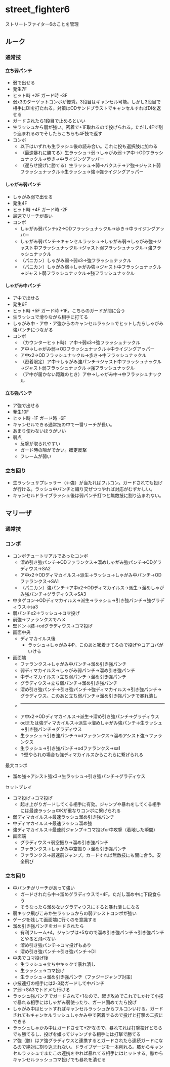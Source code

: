 # street_fighter6
ストリートファイター6のことを管理

## ルーク
### 通常技
#### 立ち弱パンチ
* 弱で出せる
* 発生7F
* ヒット時 +2F ガード時 -3F
* 弱x3のターゲットコンボが優秀。3段目はキャンセル可能。しかし3段目で相手にDIを打たれる。対策はODサンドブラストでキャンセルすればDIを返せる
* ガードされたら1段目で止めるといい
* 生ラッシュから弱が強い。密着で+1F取れるので投げられる。ただし4Fで割り込まれるのでそしたらこちらも4F技で返す
* コンボ
  * 以下はいずれも生ラッシュ後の読み合い。これに投も選択肢に加わる
  * （最速暴れに勝てる）生ラッシュ→弱→しゃがみ弱→ア中→ODフラッシュナックル→歩き→中ライジングアッパー
  * （遅らせ投げに勝てる）生ラッシュ→弱→バクステ→ア強→ジャスト弱フラッシュナックル→生ラッシュ→強→強ライジングアッパー

#### しゃがみ弱パンチ
* しゃがみ弱で出せる
* 発生4F
* ヒット時 +4F ガード時 -2F
* 最速でリーチが長い
* コンボ
  * しゃがみ弱パンチx2→ODフラッシュナックル→歩き→中ライジングアッパー
  * しゃがみ弱パンチ→キャンセルラッシュ→しゃがみ弱→しゃがみ強→ジャスト中フラッシュナックル→ジャスト弱フラッシュナックル→強フラッシュナックル
  * （パニカン）しゃがみ弱→弱x3→強フラッシュナックル
  * （パニカン）しゃがみ弱→しゃがみ強→ジャスト中フラッシュナックル→ジャスト弱フラッシュナックル→強フラッシュナックル

#### しゃがみ中パンチ
* ア中で出せる
* 発生6F
* ヒット時 +5F ガード時 +1F。こちらのガードが間に合う
* 生ラッシュで滑りながら相手に打てる
* しゃがみ中・ア中・ア強からのキャンセルラッシュでヒットしたらしゃがみ強パンチにつながる
* コンボ
  * （カウンターヒット時）ア中→弱x3→強フラッシュナックル
  * ア中→しゃがみ弱→ODフラッシュナックル→中ライジングアッパー
  * ア中x2→ODフラッシュナックル→歩き→中フラッシュナックル
  * （密着限定）ア中→しゃがみ強パンチ→ジャスト中フラッシュナックル→ジャスト弱フラッシュナックル→強フラッシュナックル
  * （ア中が届かない距離のとき）ア中→しゃがみ中→中フラッシュナックル

#### 立ち強パンチ
* ア強で出せる
* 発生10F
* ヒット時 -1F ガード時 -6F
* キャンセルできる通常技の中で一番リーチが長い。
* あまり使わないほうがいい
* 弱点
  * 反撃が取られやすい
  * ガード時の隙がでかい。確定反撃
  * フレームが弱い

### 立ち回り
* 生ラッシュサプレッサー（←強）が当たればフルコン。ガードされても投げが行ける。ラッシュ中パンチと織り交ぜつつやれば対応がむずかしい。
* キャンセルドライブラッシュ後は弱パンチ打つと無敵技に割り込まれない。

## マリーザ
### 通常技
### コンボ
* コンボチュートリアルであったコンボ
  * 溜め引き強パンチ→ODファランクス→溜めしゃがみ強パンチ→ODグラディウス→SA2
  * ア中x2→ODディマカイルス→派生→ラッシュ→しゃがみ中パンチ→ODファランクス→SA1
  * （パニカン）強パンチ→ア中x2→ODディマカイルス→派生→溜めしゃがみ強パンチ→グラディウス→SA3
* 中タゲコン→ODディマカイルス→派生→ラッシュ→引き強パンチ→強グラディウス→sa3
* 弱パンチx2→ラッシュ→コマ投げ
* 前強→ファランクスでハメ
* 壁ドン→膝→odグラディウス→コマ投げ
* 画面中央
  * ディマカイルス後
    * ラッシュ→しゃがみ中P。このあと密着きてるので投げやコアコパがいける
* 画面端
  * ファランクス→しゃがみ中パンチ→溜め引き強パンチ
  * 弱ディマカイルス→しゃがみ弱パンチ→溜め引き強パンチ
  * 中ディマカイルス→立ち弱パンチ→溜め引き強パンチ
  * グラディウス→立ち弱パンチ→溜め引き強パンチ
  * 溜め引き強パンチ→引き強パンチ→強ディマカイルス→引き強パンチ→グラディウス。このあと立ち弱パンチ→溜め引き強パンチで暴れ潰し
  * ---
  * ア中x2→ODディマカイルス→派生→溜め引き強パンチ→グラディウス
  * odまたは強ディマカイルス→派生→溜めしゃがみ強パンチ→生ラッシュ→引き強パンチ→グラディウス
  * 生ラッシュ→引き強パンチ→odファランクス→溜めアシスト強→ファランクス
  * 生ラッシュ→引き強パンチ→odファランクス→sa1
  * ↑壁やられの場合も強ディマカイルスからこれらに繋げられる

最大コンボ
* 溜め強→アシスト強x3→生ラッシュ→引き強パンチ→グラディウス

セットプレイ
* コマ投げ→コマ投げ
  * 起き上がりガードしてくる相手に有効。ジャンプや暴れをしてくる相手には最速ラッシュ中Kが重なりコンボに繋げられる
* 弱ディマカイルス→最速ラッシュ溜め引き強パンチ
* 中ディマカイルス→最速ラッシュ溜め強
* 強ディマカイルス→最速前ジャンプ→コマ投げor中攻撃（着地した瞬間）
* 画面端
  * グラディウス→弱空振り→溜め引き強パンチ
  * ファランクス→しゃがみ中空振り→溜め引き強パンチ
  * ファランクス→最速前ジャンプ。カードすれば無敵技にも間に合う。安全飛び

### 立ち回り
* 中パンチがリーチがあって強い
  * ガードされたら中→溜めグラディウスで+4F。ただし溜め中に下段食らう
  * そうなったら溜めないグラディウスにすると暴れ潰しになる
* 弱キック飛びこみか生ラッシュからの弱アシストコンボが強い
* ゲージを残して画面端に行くのを意識する
* 溜め引き強パンチをガードされたら
  * 有利フレーム+4。ジャンプは+5なので溜め引き強パンチ→引き強パンチとやると飛べない
  * 溜め引き強パンチ→コマ投げもあり
  * 溜め引き強パンチ→引き強パンチ→DI
* 中央でコマ投げ後
  * 生ラッシュ→立ち中キックで暴れ潰し
  * 生ラッシュ→コマ投げ
  * 生ラッシュ→溜め引き強パンチ（ファジージャンプ対策）
* 小技連打の相手には2-3発ガードして中パンチ
* ア弱→SA3でトドメも行ける
* ラッシュ強パンチでガードされて+1なので、起き攻めでこれでしかけて小技で暴れる相手にはしゃがみ弱使ったり、ガード固めてたら投げ
* しゃがみ中はヒットすればキャンセルラッシュからフルコンいける。ガードされてもキャンセルラッシュしゃかみ中で密着するので投げと打撃の二択にできる
* ラッシュしゃかみ中はガードさせて+2Fなので、暴れてれば打撃投げどちらでも勝てるし、投げを嫌ってジャンプする相手には打撃で勝てる
* ア強（膝）はア強グラディウスと連携するとガードされたら連続ガードになるので絶対に割り込まれない。ドライブゲージを一本削れる。膝からキャンセルラッシュでまたこの連携をやれば暴れてる相手にはヒットする。膝からキャンセルラッシュコマ投げでも暴れを潰せる

